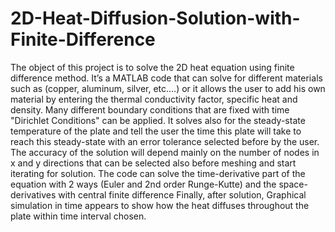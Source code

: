 # 2D-Heat-Diffusion-Solution-with-Finite-Difference
The object of this project is to solve the 2D heat equation using finite difference method. It’s a MATLAB code that can solve for different materials such as (copper, aluminum, silver, etc….) or it allows the user to add his own material by entering the thermal conductivity factor, specific heat and density. Many different boundary conditions that are fixed with time "Dirichlet Conditions" can be applied. It solves also for the steady-state temperature of the plate and tell the user the time this plate will take to reach this steady-state with an error tolerance selected before by the user. The accuracy of the solution will depend mainly on the number of nodes in x and y directions that can be selected also before meshing and start iterating for solution. The code can solve the time-derivative part of the equation with 2 ways (Euler and 2nd order Runge-Kutte) and the space-derivatives with central finite difference  Finally, after solution, Graphical simulation in time appears to show how the heat diffuses throughout the plate within time interval chosen.
